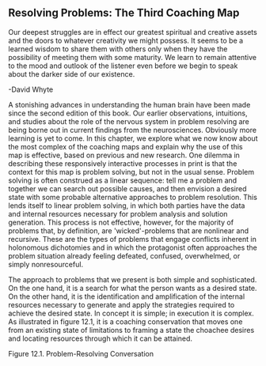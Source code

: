 ## Resolving Problems: The Third Coaching Map

Our deepest struggles are in effect our greatest spiritual and creative assets and the doors to whatever creativity we might possess. It seems to be a learned wisdom to share them with others only when they have the possibility of meeting them with some maturity. We learn to remain attentive to the mood and outlook of the listener even before we begin to speak about the darker side of our existence.

-David Whyte

A stonishing advances in understanding the human brain have been made since the second edition of this book. Our earlier observations, intuitions, and studies about the role of the nervous system in problem resolving are being borne out in current findings from the neurosciences. Obviously more learning is yet to come. In this chapter, we explore what we now know about the most complex of the coaching maps and explain why the use of this map is effective, based on previous and new research. One dilemma in describing these responsively interactive processes in print is that the context for this map is problem solving, but not in the usual sense. Problem solving is often construed as a linear sequence: tell me a problem and together we can search out possible causes, and then envision a desired state with some probable alternative approaches to problem resolution. This lends itself to linear problem solving, in which both parties have the data and internal resources necessary for problem analysis and solution generation. This process is not effective, however, for the majority of problems that, by definition, are 'wicked'-problems that are nonlinear and recursive. These are the types of problems that engage conflicts inherent in holonomous dichotomies and in which the protagonist often approaches the problem situation already feeling defeated, confused, overwhelmed, or simply nonresourceful.

The approach to problems that we present is both simple and sophisticated. On the one hand, it is a search for what the person wants as a desired state. On the other hand, it is the identification and amplification of the internal resources necessary to generate and apply the strategies required to achieve the desired state. In concept it is simple; in execution it is complex. As illustrated in figure 12.1, it is a coaching conservation that moves one from an existing state of limitations to framing a state the choachee desires and locating resources through which it can be attained.

Figure 12.1. Problem-Resolving Conversation

<!-- image -->